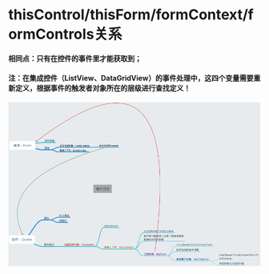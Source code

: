 # thisControl/thisForm/formContext/formControls关系

#### 相同点：只有在控件的事件里才能获取到；

#### 注：在集成控件（ListView、DataGridView）的事件处理中，这四个变量需要重新定义，根据事件的触发者对象所在的层级进行查找定义！

![](/assets/thisControl.png)


